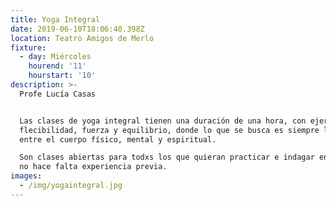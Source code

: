 ```yaml
---
title: Yoga Integral
date: 2019-06-10T18:06:40.398Z
location: Teatro Amigos de Merlo
fixture:
  - day: Miércoles
    hourend: '11'
    hourstart: '10'
description: >-
  Profe Lucía Casas


  Las clases de yoga integral tienen una duración de una hora, con ejercicios de
  flecibilidad, fuerza y equilibrio, donde lo que se busca es siempre la unión
  entre el cuerpo físico, mental y espiritual.

  Son clases abiertas para todxs los que quieran practicar e indagar en el yoga,
  no hace falta experiencia previa.
images:
  - /img/yogaintegral.jpg
---
```


